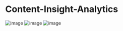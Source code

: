 # Content-Insight-Analytics
![image](https://github.com/KevKibe/Content-Insight-Analytics/assets/86055894/cbf52212-7b0c-4d64-b0be-5c4e3b5ba69b)
![image](https://github.com/KevKibe/Content-Insight-Analytics/assets/86055894/0f752a2b-0c97-4836-acce-708357998b14)
![image](https://github.com/KevKibe/Content-Insight-Analytics/assets/86055894/bac63649-1b67-47f4-8007-9c64be261051)



